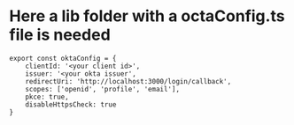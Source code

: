 # Here a lib folder with a octaConfig.ts file is needed

```
export const oktaConfig = {
    clientId: '<your client id>',
    issuer: '<your okta issuer',
    redirectUri: 'http://localhost:3000/login/callback',
    scopes: ['openid', 'profile', 'email'],
    pkce: true,
    disableHttpsCheck: true
}
```
